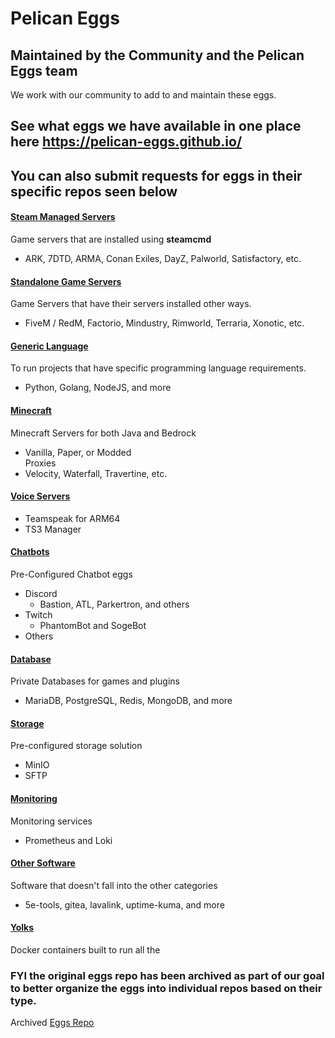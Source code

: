 # Pelican Eggs

## Maintained by the Community and the Pelican Eggs team
We work with our community to add to and maintain these eggs.

## See what eggs we have available in one place here https://pelican-eggs.github.io/

## You can also submit requests for eggs in their specific repos seen below

#### [Steam Managed Servers](https://github.com/pelican-eggs/games-steamcmd)
Game servers that are installed using **steamcmd**
* ARK, 7DTD, ARMA, Conan Exiles, DayZ, Palworld, Satisfactory, etc.

#### [Standalone Game Servers](https://github.com/pelican-eggs/games-standalone)
Game Servers that have their servers installed other ways.
* FiveM / RedM, Factorio, Mindustry, Rimworld, Terraria, Xonotic, etc.

#### [Generic Language](https://github.com/pelican-eggs/generic)
To run projects that have specific programming language requirements.
* Python, Golang, NodeJS, and more

#### [Minecraft](https://github.com/pelican-eggs/minecraft)
Minecraft Servers for both Java and Bedrock
* Vanilla, Paper, or Modded   
Proxies
* Velocity, Waterfall, Travertine, etc.

#### [Voice Servers](https://github.com/pelican-eggs/voice)
* Teamspeak for ARM64
* TS3 Manager

#### [Chatbots](https://github.com/pelican-eggs/chatbots)
Pre-Configured Chatbot eggs
* Discord
  * Bastion, ATL, Parkertron, and others
* Twitch
  * PhantomBot and SogeBot
* Others

#### [Database](https://github.com/pelican-eggs/database)
Private Databases for games and plugins
* MariaDB, PostgreSQL, Redis, MongoDB, and more

#### [Storage](https://github.com/pelican-eggs/storage)
Pre-configured storage solution
* MinIO
* SFTP

#### [Monitoring](https://github.com/pelican-eggs/monitoring)
Monitoring services
* Prometheus and Loki

#### [Other Software](https://github.com/pelican-eggs/software)
Software that doesn't fall into the other categories
* 5e-tools, gitea, lavalink, uptime-kuma, and more
 

#### [Yolks](https://github.com/pelican-eggs/yolks)
Docker containers built to run all the 


### FYI the original eggs repo has been archived as part of our goal to better organize the eggs into individual repos based on their type.
Archived [Eggs Repo](https://github.com/pelican-eggs/eggs)